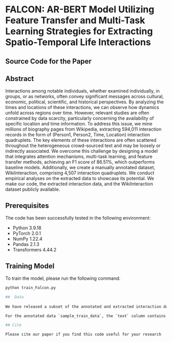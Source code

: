 # FALCON: AR-BERT Model Utilizing Feature Transfer and Multi-Task Learning Strategies for Extracting Spatio-Temporal Life Interactions

## Source Code for the Paper

## Abstract
Interactions among notable individuals, whether examined individually, in groups, or as networks, often convey significant messages across cultural, economic, political, scientific, and historical perspectives. By analyzing the times and locations of these interactions, we can observe how dynamics unfold across regions over time. However, relevant studies are often constrained by data scarcity, particularly concerning the availability of specific location and time information. To address this issue, we mine millions of biography pages from Wikipedia, extracting 594,011 interaction records in the form of (Person1, Person2, Time, Location) interaction quadruplets. The key elements of these interactions are often scattered throughout the heterogeneous crowd-sourced text and may be loosely or indirectly associated. We overcome this challenge by designing a model that integrates attention mechanisms, multi-task learning, and feature transfer methods, achieving an F1 score of 86.51%, which outperforms baseline models. Additionally, we create a manually annotated dataset, WikiInteraction, comprising 4,507 interaction quadruplets. We conduct empirical analyses on the extracted data to showcase its potential. We make our code, the extracted interaction data, and the WikiInteraction dataset publicly available.

## Prerequisites
The code has been successfully tested in the following environment:
- Python 3.9.18
- PyTorch 2.0.1
- NumPy 1.22.4
- Pandas 2.1.3
- Transformers 4.44.2

## Training Model
To train the model, please run the following command:

```bash
python train_Falcon.py

##  Data
 
We have released a subset of the annotated and extracted interaction data. The remaining data and the complete WikiInteraction dataset will be provided upon acceptance.

For the annotated data `sample_train_data`, the `text` column contains the text content, with the four entities of interest (Person 1, Person 2, Time, and Location) marked with special tokens ["#", "$", "*", "&"]. The `labels` column is used for the temporal interaction task, while `tra1_labels` and `tra2_labels` are used for the trajectory tasks. `tra1_layer` and `tra2_layer` are trajectory features obtained from a pre-trained trajectory model, used for feature transfer.

## Cite

Please cite our paper if you find this code useful for your research

